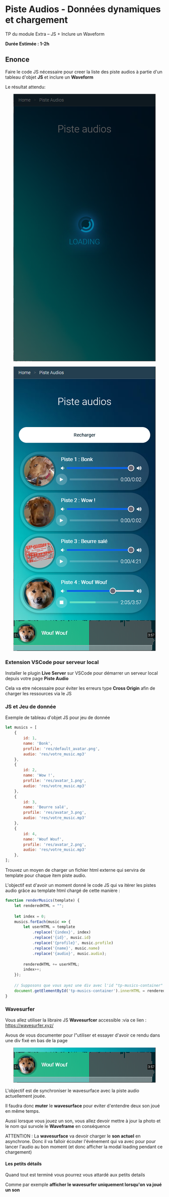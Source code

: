 #  Piste Audios - Données dynamiques et chargement

TP du module Extra – JS + Inclure un Waveform

**Durée Estimée : 1-2h**

## Enonce

Faire le code JS nécessaire pour creer la liste des piste audios à partie d'un tableau d'objet **JS** et inclure un **Waveform**

Le résultat attendu:

<p align="center">
  <img src="screenshot_02.png" alt="Screenshot">
</p>

<p align="center">
  <img src="screenshot_01.png" alt="Screenshot">
</p>

### Extension VSCode pour serveur local

Installer le plugin **Live Server** sur VSCode pour démarrer un serveur local depuis votre page **Piste Audio**

Cela va etre nécessaire pour éviter les erreurs type **Cross Origin** afin de charger les ressources via le JS

### JS et Jeu de donnée

Exemple de tableau d'objet JS pour jeu de donnée

```js
let musics = [
    {
        id: 1,
        name: 'Bonk',
        profile: 'res/default_avatar.png',
        audio: 'res/votre_music.mp3'
    },
    {
        id: 2,
        name: 'Wow !',
        profile: 'res/avatar_1.png',
        audio: 'res/votre_music.mp3'
    },
    {
        id: 3,
        name: 'Beurre salé',
        profile: 'res/avatar_3.png',
        audio: 'res/votre_music.mp3'
    },
    {
        id: 4,
        name: 'Wouf Wouf',
        profile: 'res/avatar_2.png',
        audio: 'res/votre_music.mp3'
    },
];
```

Trouvez un moyen de charger un fichier html externe qui servira de template pour chaque item piste audio.

L'objectif est d'avoir un moment donné le code JS qui va itérer les pistes audio grâce au template html chargé de cette manière :

```js
function renderMusics(template) {
    let renderedHTML = "";

    let index = 0;
    musics.forEach(music => {
        let userHTML = template
            .replace('{index}', index)
            .replace('{id}', music.id)
            .replace('{profile}', music.profile)
            .replace('{name}', music.name)
            .replace('{audio}', music.audio);

        renderedHTML += userHTML;
        index++;
    });

    // Supposons que vous ayez une div avec l'id "tp-musics-container" pour contenir les musiques
    document.getElementById('tp-musics-container').innerHTML = renderedHTML;
}
```

### Wavesurfer

Vous allez utiliser la libraire JS **Wavesurfcer** accessible :via ce lien : https://wavesurfer.xyz/

Avous de vous documenter pour l"utiliser et essayer d'avoir ce rendu dans une div fixé en bas de la page

<p align="center">
  <img src="screenshot_03.png" alt="Screenshot">
</p>

L'objectif est de synchroniser le wavesurface avec la piste audio actuellement jouée.

Il faudra donc **muter** le **wavesurface** pour eviter d'entendre deux son joué en même temps.

Aussi lorsque vous jouez un son, vous allez devoir mettre à jour la photo et le nom qui survole le **Waveframe** en conséquence

ATTENTION : La **wavesurface** va devoir charger le **son actuel** en asynchrone. Donc il va falloir écouter l'événement qui va avec pour pour lancer l'audio au bon moment (et donc afficher la modal loading pendant ce chargement)

#### Les petits détails

Quand tout est terminé vous pourrez vous attardé aux petits details

Comme par exemple **afficher le wavesurfer uniquement lorsqu'on va joué un son**